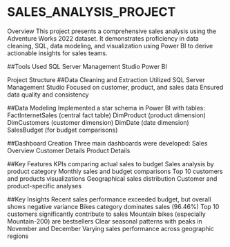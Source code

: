 # SALES_ANALYSIS_PROJECT

Overview
This project presents a comprehensive sales analysis using the Adventure Works 2022 dataset. It demonstrates proficiency in data cleaning, SQL, data modeling, and visualization using Power BI to derive actionable insights for sales teams.

##Tools Used
SQL Server Management Studio
Power BI

Project Structure
##Data Cleaning and Extraction
Utilized SQL Server Management Studio
Focused on customer, product, and sales data
Ensured data quality and consistency

##Data Modeling
Implemented a star schema in Power BI with tables:
FactInternetSales (central fact table)
DimProduct (product dimension)
DimCustomers (customer dimension)
DimDate (date dimension)
SalesBudget (for budget comparisons)

##Dashboard Creation
Three main dashboards were developed:
Sales Overview
Customer Details
Product Details

##Key Features
KPIs comparing actual sales to budget
Sales analysis by product category
Monthly sales and budget comparisons
Top 10 customers and products visualizations
Geographical sales distribution
Customer and product-specific analyses

##Key Insights
Recent sales performance exceeded budget, but overall shows negative variance
Bikes category dominates sales (96.46%)
Top 10 customers significantly contribute to sales
Mountain bikes (especially Mountain-200) are bestsellers
Clear seasonal patterns with peaks in November and December
Varying sales performance across geographic regions
